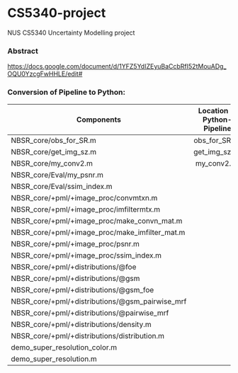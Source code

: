 # CS5340-project
NUS CS5340 Uncertainty Modelling project


### Abstract
https://docs.google.com/document/d/1YFZ5YdIZEyuBaCcbRfI52tMouADg_OQU0YzcgFwHHLE/edit#


### Conversion of Pipeline to Python:
| Components        | Location in Python-Pipeline   | Done?  |
| ----------------- |:-------------:| -----:|
| NBSR_core/obs_for_SR.m | obs_for_SR.py | [X] |
| NBSR_core/get_img_sz.m | get_img_sz.py  | [X] |
| NBSR_core/my_conv2.m   | my_conv2.py   | [X] |
| NBSR_core/Eval/my_psnr.m   |               | [ ] |
| NBSR_core/Eval/ssim_index.m   |               | [ ] |
| NBSR_core/+pml/+image_proc/convmtxn.m  |               | [ ] |
| NBSR_core/+pml/+image_proc/imfiltermtx.m   |               | [ ] |
| NBSR_core/+pml/+image_proc/make_convn_mat.m   |               | [ ] |
| NBSR_core/+pml/+image_proc/make_imfilter_mat.m   |               | [ ] |
| NBSR_core/+pml/+image_proc/psnr.m   |               | [ ] |
| NBSR_core/+pml/+image_proc/ssim_index.m   |               | [ ] |
| NBSR_core/+pml/+distributions/@foe   |               | [ ] |
| NBSR_core/+pml/+distributions/@gsm   |               | [ ] |
| NBSR_core/+pml/+distributions/@gsm_foe   |               | [ ] |
| NBSR_core/+pml/+distributions/@gsm_pairwise_mrf   |               | [ ] |
| NBSR_core/+pml/+distributions/@pairwise_mrf   |               | [ ] |
| NBSR_core/+pml/+distributions/density.m   |               | [ ] |
| NBSR_core/+pml/+distributions/distribution.m   |               | [ ] |
| demo_super_resolution_color.m   |               | [ ] |
| demo_super_resolution.m   |               | [ ] |
